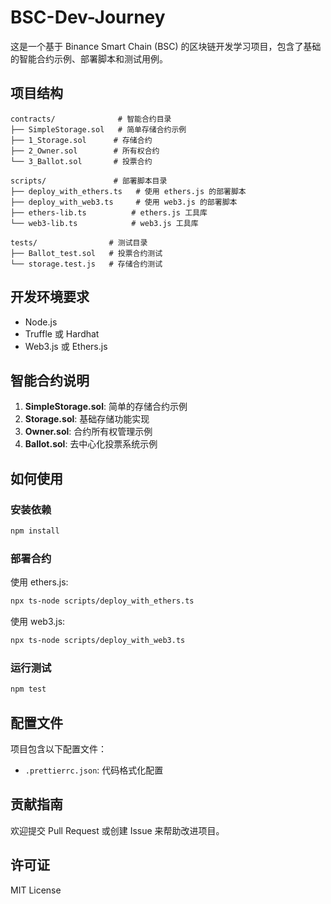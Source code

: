 # BSC-Dev-Journey

这是一个基于 Binance Smart Chain (BSC) 的区块链开发学习项目，包含了基础的智能合约示例、部署脚本和测试用例。

## 项目结构

```
contracts/              # 智能合约目录
├── SimpleStorage.sol   # 简单存储合约示例
├── 1_Storage.sol      # 存储合约
├── 2_Owner.sol        # 所有权合约
└── 3_Ballot.sol       # 投票合约

scripts/               # 部署脚本目录
├── deploy_with_ethers.ts   # 使用 ethers.js 的部署脚本
├── deploy_with_web3.ts     # 使用 web3.js 的部署脚本
├── ethers-lib.ts          # ethers.js 工具库
└── web3-lib.ts            # web3.js 工具库

tests/                # 测试目录
├── Ballot_test.sol   # 投票合约测试
└── storage.test.js   # 存储合约测试
```

## 开发环境要求

- Node.js
- Truffle 或 Hardhat
- Web3.js 或 Ethers.js

## 智能合约说明

1. **SimpleStorage.sol**: 简单的存储合约示例
2. **Storage.sol**: 基础存储功能实现
3. **Owner.sol**: 合约所有权管理示例
4. **Ballot.sol**: 去中心化投票系统示例

## 如何使用

### 安装依赖
```bash
npm install
```

### 部署合约
使用 ethers.js:
```bash
npx ts-node scripts/deploy_with_ethers.ts
```

使用 web3.js:
```bash
npx ts-node scripts/deploy_with_web3.ts
```

### 运行测试
```bash
npm test
```

## 配置文件

项目包含以下配置文件：
- `.prettierrc.json`: 代码格式化配置

## 贡献指南

欢迎提交 Pull Request 或创建 Issue 来帮助改进项目。

## 许可证

MIT License